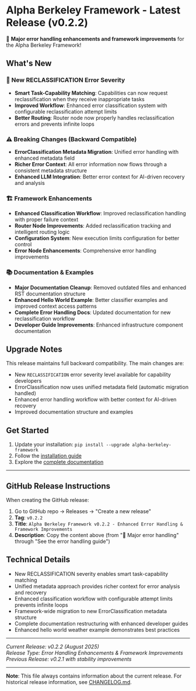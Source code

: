 # Alpha Berkeley Framework - Latest Release (v0.2.2)

🚀 **Major error handling enhancements and framework improvements** for the Alpha Berkeley Framework!

## What's New

### 🔧 New RECLASSIFICATION Error Severity
- **Smart Task-Capability Matching**: Capabilities can now request reclassification when they receive inappropriate tasks
- **Improved Workflow**: Enhanced error classification system with configurable reclassification attempt limits
- **Better Routing**: Router node now properly handles reclassification errors and prevents infinite loops

### ⚠️ Breaking Changes (Backward Compatible)
- **ErrorClassification Metadata Migration**: Unified error handling with enhanced metadata field
- **Richer Error Context**: All error information now flows through a consistent metadata structure
- **Enhanced LLM Integration**: Better error context for AI-driven recovery and analysis

### 🏗️ Framework Enhancements
- **Enhanced Classification Workflow**: Improved reclassification handling with proper failure context
- **Router Node Improvements**: Added reclassification tracking and intelligent routing logic
- **Configuration System**: New execution limits configuration for better control
- **Error Node Enhancements**: Comprehensive error handling improvements

### 📚 Documentation & Examples
- **Major Documentation Cleanup**: Removed outdated files and enhanced RST documentation structure
- **Enhanced Hello World Example**: Better classifier examples and improved context access patterns
- **Complete Error Handling Docs**: Updated documentation for new reclassification workflow
- **Developer Guide Improvements**: Enhanced infrastructure component documentation

## Upgrade Notes

This release maintains full backward compatibility. The main changes are:
- New `RECLASSIFICATION` error severity level available for capability developers
- ErrorClassification now uses unified metadata field (automatic migration handled)
- Enhanced error handling workflow with better context for AI-driven recovery
- Improved documentation structure and examples

## Get Started

1. Update your installation: `pip install --upgrade alpha-berkeley-framework`
2. Follow the [installation guide](https://thellert.github.io/alpha_berkeley/getting-started/installation/)
3. Explore the [complete documentation](https://thellert.github.io/alpha_berkeley/)

---

## GitHub Release Instructions

When creating the GitHub release:

1. Go to GitHub repo → Releases → "Create a new release"
2. **Tag**: `v0.2.2`
3. **Title**: `Alpha Berkeley Framework v0.2.2 - Enhanced Error Handling & Framework Improvements`
4. **Description**: Copy the content above (from "🚀 Major error handling" through "See the error handling guide")

## Technical Details

- New RECLASSIFICATION severity enables smart task-capability matching
- Unified metadata approach provides richer context for error analysis and recovery
- Enhanced classification workflow with configurable attempt limits prevents infinite loops
- Framework-wide migration to new ErrorClassification metadata structure
- Complete documentation restructuring with enhanced developer guides
- Enhanced hello world weather example demonstrates best practices

---

*Current Release: v0.2.2 (August 2025)*  
*Release Type: Error Handling Enhancements & Framework Improvements*  
*Previous Release: v0.2.1 with stability improvements*

---

**Note**: This file always contains information about the current release. For historical release information, see [CHANGELOG.md](CHANGELOG.md).
